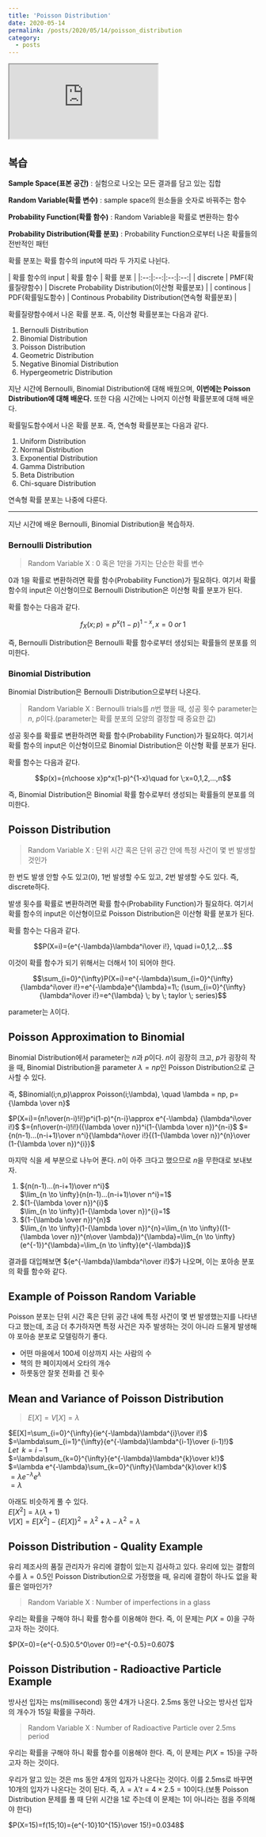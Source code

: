 ```yaml
---
title: 'Poisson Distribution'
date: 2020-05-14
permalink: /posts/2020/05/14/poisson_distribution
category:
  - posts
---
```


<iframe src="https://www.youtube.com/embed/HJZ5Ev_p8Uo"> </iframe>  

## 복습
**Sample Space(표본 공간)** : 실험으로 나오는 모든 결과를 담고 있는 집합

**Random Variable(확률 변수)** : sample space의 원소들을 숫자로 바꿔주는 함수

**Probability Function(확률 함수)** : Random Variable을 확률로 변환하는 함수

**Probability Distribution(확률 분포)** : Probability Function으로부터 나온 확률들의 전반적인 패턴

확률 분포는 확률 함수의 input에 따라 두 가지로 나뉜다.

| 확률 함수의 input | 확률 함수 | 확률 분포 |
|:--:|:--:|:--:|:--:|
| discrete | PMF(확률질량함수) | Discrete Probability Distribution(이산형 확률분포) |
| continous | PDF(확률밀도함수) | Continous Probability Distribution(연속형 확률분포) |

확률질량함수에서 나온 확률 분포. 즉, 이산형 확률분포는 다음과 같다.
1. Bernoulli Distribution
2. Binomial Distribution
3. Poisson Distribution
4. Geometric Distribution
5. Negative Binomial Distribution
6. Hypergeometric Distribution

지난 시간에 Bernoulli, Binomial Distribution에 대해 배웠으며, **이번에는 Poisson Distribution에 대해 배운다.** 또한 다음 시간에는 나머지 이산형 확률분포에 대해 배운다.

확률밀도함수에서 나온 확률 분포. 즉, 연속형 확률분포는 다음과 같다.
1. Uniform Distribution
2. Normal Distribution
3. Exponential Distribution
4. Gamma Distribution
5. Beta Distribution
6. Chi-square Distribution

연속형 확률 분포는 나중에 다룬다.

---

지난 시간에 배운 Bernoulli, Binomial Distribution을 복습하자.

### Bernoulli Distribution
> Random Variable X : 0 혹은 1만을 가지는 단순한 확률 변수

0과 1을 확률로 변환하려면 확률 함수(Probability Function)가 필요하다. 여기서 확률 함수의 input은 이산형이므로 Bernoulli Distribution은 이산형 확률 분포가 된다.

확률 함수는 다음과 같다.

$$f_X(x;p)=p^x(1-p)^{1-x}, x=0 \; or \; 1$$

즉, Bernoulli Distribution은 Bernoulli 확률 함수로부터 생성되는 확률들의 분포를 의미한다.

### Binomial Distribution
Binomial Distribution은 Bernoulli Distribution으로부터 나온다.
> Random Variable X : Bernoulli trials를 $n$번 했을 때, 성공 횟수
parameter는 $n$, $p$이다.(parameter는 확률 분포의 모양의 결정할 때 중요한 값)

성공 횟수를 확률로 변환하려면 확률 함수(Probability Function)가 필요하다. 여기서 확률 함수의 input은 이산형이므로 Binomial Distribution은 이산형 확률 분포가 된다.

확률 함수는 다음과 같다.

$$p(x)={n\choose x}p^x(1-p)^{1-x}\quad for \;x=0,1,2,...,n$$

즉, Binomial Distribution은 Binomial 확률 함수로부터 생성되는 확률들의 분포를 의미한다.

## Poisson Distribution
> Random Variable X : 단위 시간 혹은 단위 공간 안에 특정 사건이 몇 번 발생할 것인가

한 번도 발생 안할 수도 있고(0), 1번 발생할 수도 있고, 2번 발생할 수도 있다. 즉, discrete하다.

발생 횟수를 확률로 변환하려면 확률 함수(Probability Function)가 필요하다. 여기서 확률 함수의 input은 이산형이므로 Poisson Distribution은 이산형 확률 분포가 된다.

확률 함수는 다음과 같다.

$$P(X=i)={e^{-\lambda}\lambda^i\over i!}, \quad i=0,1,2,...$$

이것이 확률 함수가 되기 위해서는 더해서 1이 되어야 한다.

$$\sum_{i=0}^{\infty}P(X=i)=e^{-\lambda}\sum_{i=0}^{\infty}{\lambda^i\over i!}=e^{-\lambda}e^{\lambda}=1\; (\sum_{i=0}^{\infty}{\lambda^i\over i!}=e^{\lambda} \; by \; taylor \; series)$$

parameter는 $\lambda$이다.

## Poisson Approximation to Binomial
Binomial Distribution에서 parameter는 $n$과 $p$이다. $n$이 굉장히 크고, $p$가 굉장히 작을 때, Binomial Distribution을 parameter $\lambda=np$인 Poisson Distribution으로 근사할 수 있다. 

즉, $Binomial(i;n,p)\approx Poisson(i;\lambda), \quad \lambda = np, p={\lambda \over n}$

$P(X=i)={n!\over(n-i)!i!}p^i(1-p)^{n-i}\approx e^{-\lambda} {\lambda^i\over i!}$
$={n!\over(n-i)!i!}({\lambda \over n})^i(1-{\lambda \over n})^{n-i}$
$={n(n-1)...(n-i+1)\over n^i}{\lambda^i\over i!}{(1-{\lambda \over n})^{n}\over (1-{\lambda \over n})^{i}}$

마지막 식을 세 부분으로 나누어 푼다. $n$이 아주 크다고 했으므로 $n$을 무한대로 보내보자.

1. ${n(n-1)...(n-i+1)\over n^i}$  
$\lim_{n \to \infty}{n(n-1)...(n-i+1)\over n^i}=1$
2. $(1-{\lambda \over n})^{i}$  
$\lim_{n \to \infty}(1-{\lambda \over n})^{i}=1$
3. $(1-{\lambda \over n})^{n}$  
$\lim_{n \to \infty}(1-{\lambda \over n})^{n}=\lim_{n \to \infty}((1-{\lambda \over n})^{n\over \lambda})^{\lambda}=\lim_{n \to \infty}(e^{-1})^{\lambda}=\lim_{n \to \infty}(e^{-\lambda})$

결과를 대입해보면 ${e^{-\lambda}\lambda^i\over i!}$가 나오며, 이는 포아송 분포의 확률 함수와 같다.

## Example of Poisson Random Variable
Poisson 분포는 단위 시간 혹은 단위 공간 내에 특정 사건이 몇 번 발생했는지를 나타낸다고 했는데, 조금 더 추가하자면 특정 사건은 자주 발생하는 것이 아니라 드물게 발생해야 포아송 분포로 모델링하기 좋다.
- 어떤 마을에서 100세 이상까지 사는 사람의 수
- 책의 한 페이지에서 오타의 개수
- 하룻동안 잘못 전화를 건 횟수

## Mean and Variance of Poisson Distribution
> $E[X]=V[X]=\lambda$

$E[X]=\sum_{i=0}^{\infty}{ie^{-\lambda}\lambda^{i}\over i!}$  
$=\lambda\sum_{i=1}^{\infty}{e^{-\lambda}\lambda^{i-1}\over (i-1)!}$  
$Let \;\;k=i-1$  
$=\lambda\sum_{k=0}^{\infty}{e^{-\lambda}\lambda^{k}\over k!}$  
$=\lambda e^{-\lambda}\sum_{k=0}^{\infty}{\lambda^{k}\over k!}$  
$=\lambda e^{-\lambda}e^{\lambda}$  
$=\lambda$  

아래도 비슷하게 풀 수 있다.  
$E[X^2]=\lambda(\lambda+1)$  
$V[X]=E[X^2]-\{E[X]\}^2=\lambda^2 + \lambda - \lambda^2=\lambda$  

## Poisson Distribution - Quality Example
유리 제조사의 품질 관리자가 유리에 결함이 있는지 검사하고 있다. 유리에 있는 결함의 수를 $\lambda=0.5$인 Poisson Distribution으로  가정했을 때, 유리에 결함이 하나도 없을 확률은 얼마인가?

> Random Variable X : Number of imperfections in a glass

우리는 확률을 구해야 하니 확률 함수를 이용해야 한다. 즉, 이 문제는 $P(X=0)$을 구하고자 하는 것이다.

$P(X=0)={e^{-0.5}0.5^0\over 0!}=e^{-0.5}=0.607$

## Poisson Distribution - Radioactive Particle Example
방사선 입자는 ms(millisecond) 동안 4개가 나온다. 2.5ms 동안 나오는 방사선 입자의 개수가 15일 확률을 구하라.

> Random Variable X : Number of Radioactive Particle over 2.5ms period

우리는 확률을 구해야 하니 확률 함수를 이용해야 한다. 즉, 이 문제는 $P(X=15)$을 구하고자 하는 것이다.

우리가 알고 있는 것은 ms 동안 4개의 입자가 나온다는 것이다. 이를 2.5ms로 바꾸면 10개의 입자가 나온다는 것이 된다. 즉, $\lambda=\lambda't=4\times 2.5=10$이다.(보통 Poisson Distribution 문제를 풀 때 단위 시간을 1로 주는데 이 문제는 1이 아니라는 점을 주의해야 한다)

$P(X=15)=f(15;10)={e^{-10}10^{15}\over 15!}=0.0348$